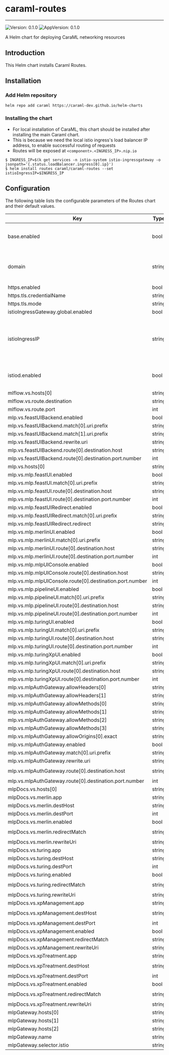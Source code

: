 # caraml-routes

---
![Version: 0.1.0](https://img.shields.io/badge/Version-0.1.0-informational?style=flat-square)
![AppVersion: 0.1.0](https://img.shields.io/badge/AppVersion-0.1.0-informational?style=flat-square)

A Helm chart for deploying CaraML networking resources

## Introduction

This Helm chart installs Caraml Routes.

## Installation

### Add Helm repository

```shell
helm repo add caraml https://caraml-dev.github.io/helm-charts
```

### Installing the chart
* For local installation of CaraML, this chart should be installed after installing the main Caraml chart.
* This is because we need the local istio ingress's load balancer IP address, to enable successful routing of requests
* Routes will be exposed at `<component>.<INGRESS_IP>.nip.io`

```shell
$ INGRESS_IP=$(k get services -n istio-system istio-ingressgateway -o jsonpath='{.status.loadBalancer.ingress[0].ip}')
$ helm install routes caraml/caraml-routes --set istioIngressIP=$INGRESS_IP
```

## Configuration

The following table lists the configurable parameters of the Routes chart and their default values.

| Key | Type | Default | Description |
|-----|------|---------|-------------|
| base.enabled | bool | `false` | Set to false if there is an existing istio deployment |
| domain | string | `"ai.golabs.io"` | Domain used to configure gateway and virtual service |
| https.enabled | bool | `true` |  |
| https.tls.credentialName | string | `"mlp-tls-cert"` |  |
| https.tls.mode | string | `"SIMPLE"` |  |
| istioIngressGateway.global.enabled | bool | `false` |  |
| istioIngressIP | string | `""` | istioIngressIP takes precedence over domain. Used for local deployment |
| istiod.enabled | bool | `false` | Set to false if there is an existing istio deployment |
| mlflow.vs.hosts[0] | string | `"mlflow"` |  |
| mlflow.vs.route.destination | string | `"merlin-mlflow"` |  |
| mlflow.vs.route.port | int | `80` |  |
| mlp.vs.feastUIBackend.enabled | bool | `true` |  |
| mlp.vs.feastUIBackend.match[0].uri.prefix | string | `"/feast/api/"` |  |
| mlp.vs.feastUIBackend.match[1].uri.prefix | string | `"/feast/api"` |  |
| mlp.vs.feastUIBackend.rewrite.uri | string | `"/api/"` |  |
| mlp.vs.feastUIBackend.route[0].destination.host | string | `"feast-ui"` |  |
| mlp.vs.feastUIBackend.route[0].destination.port.number | int | `8080` |  |
| mlp.vs.hosts[0] | string | `"console"` |  |
| mlp.vs.mlp.feastUI.enabled | bool | `true` |  |
| mlp.vs.mlp.feastUI.match[0].uri.prefix | string | `"/feast/"` |  |
| mlp.vs.mlp.feastUI.route[0].destination.host | string | `"feast-ui"` |  |
| mlp.vs.mlp.feastUI.route[0].destination.port.number | int | `8080` |  |
| mlp.vs.mlp.feastUIRedirect.enabled | bool | `true` |  |
| mlp.vs.mlp.feastUIRedirect.match[0].uri.prefix | string | `"/feast"` |  |
| mlp.vs.mlp.feastUIRedirect.redirect | string | `"/feast/"` |  |
| mlp.vs.mlp.merlinUI.enabled | bool | `true` |  |
| mlp.vs.mlp.merlinUI.match[0].uri.prefix | string | `"/merlin"` |  |
| mlp.vs.mlp.merlinUI.route[0].destination.host | string | `"merlin"` |  |
| mlp.vs.mlp.merlinUI.route[0].destination.port.number | int | `8080` |  |
| mlp.vs.mlp.mlpUIConsole.enabled | bool | `true` |  |
| mlp.vs.mlp.mlpUIConsole.route[0].destination.host | string | `"mlp"` |  |
| mlp.vs.mlp.mlpUIConsole.route[0].destination.port.number | int | `8080` |  |
| mlp.vs.mlp.pipelineUI.enabled | bool | `true` |  |
| mlp.vs.mlp.pipelineUI.match[0].uri.prefix | string | `"/pipeline"` |  |
| mlp.vs.mlp.pipelineUI.route[0].destination.host | string | `"pipeline-ui"` |  |
| mlp.vs.mlp.pipelineUI.route[0].destination.port.number | int | `8080` |  |
| mlp.vs.mlp.turingUI.enabled | bool | `true` |  |
| mlp.vs.mlp.turingUI.match[0].uri.prefix | string | `"/turing"` |  |
| mlp.vs.mlp.turingUI.route[0].destination.host | string | `"turing"` |  |
| mlp.vs.mlp.turingUI.route[0].destination.port.number | int | `8080` |  |
| mlp.vs.mlp.turingXpUI.enabled | bool | `true` |  |
| mlp.vs.mlp.turingXpUI.match[0].uri.prefix | string | `"/xp"` |  |
| mlp.vs.mlp.turingXpUI.route[0].destination.host | string | `"xp-management"` |  |
| mlp.vs.mlp.turingXpUI.route[0].destination.port.number | int | `8080` |  |
| mlp.vs.mlpAuthGateway.allowHeaders[0] | string | `"Authorization"` |  |
| mlp.vs.mlpAuthGateway.allowHeaders[1] | string | `"Content-Type"` |  |
| mlp.vs.mlpAuthGateway.allowMethods[0] | string | `"POST"` |  |
| mlp.vs.mlpAuthGateway.allowMethods[1] | string | `"GET"` |  |
| mlp.vs.mlpAuthGateway.allowMethods[2] | string | `"PUT"` |  |
| mlp.vs.mlpAuthGateway.allowMethods[3] | string | `"DELETE"` |  |
| mlp.vs.mlpAuthGateway.allowOrigins[0].exact | string | `"*"` |  |
| mlp.vs.mlpAuthGateway.enabled | bool | `true` |  |
| mlp.vs.mlpAuthGateway.match[0].uri.prefix | string | `"/api/"` |  |
| mlp.vs.mlpAuthGateway.rewrite.uri | string | `"/"` |  |
| mlp.vs.mlpAuthGateway.route[0].destination.host | string | `"mlp-authentication"` |  |
| mlp.vs.mlpAuthGateway.route[0].destination.port.number | int | `8080` |  |
| mlpDocs.vs.hosts[0] | string | `"docs"` |  |
| mlpDocs.vs.merlin.app | string | `"merlin"` |  |
| mlpDocs.vs.merlin.destHost | string | `"merlin-swagger"` |  |
| mlpDocs.vs.merlin.destPort | int | `8080` |  |
| mlpDocs.vs.merlin.enabled | bool | `true` |  |
| mlpDocs.vs.merlin.redirectMatch | string | `"/merlin/rest-api"` |  |
| mlpDocs.vs.merlin.rewriteUri | string | `"/"` |  |
| mlpDocs.vs.turing.app | string | `"turing"` |  |
| mlpDocs.vs.turing.destHost | string | `"turing"` |  |
| mlpDocs.vs.turing.destPort | int | `8080` |  |
| mlpDocs.vs.turing.enabled | bool | `true` |  |
| mlpDocs.vs.turing.redirectMatch | string | `"/turing/rest-api"` |  |
| mlpDocs.vs.turing.rewriteUri | string | `"/api-docs"` |  |
| mlpDocs.vs.xpManagement.app | string | `"xp-management"` |  |
| mlpDocs.vs.xpManagement.destHost | string | `"xp-management-swagger"` |  |
| mlpDocs.vs.xpManagement.destPort | int | `8080` |  |
| mlpDocs.vs.xpManagement.enabled | bool | `true` |  |
| mlpDocs.vs.xpManagement.redirectMatch | string | `"/xp/rest-api"` |  |
| mlpDocs.vs.xpManagement.rewriteUri | string | `"/"` |  |
| mlpDocs.vs.xpTreatment.app | string | `"xp-treatment"` |  |
| mlpDocs.vs.xpTreatment.destHost | string | `"xp-treatment-swagger"` |  |
| mlpDocs.vs.xpTreatment.destPort | int | `8080` |  |
| mlpDocs.vs.xpTreatment.enabled | bool | `true` |  |
| mlpDocs.vs.xpTreatment.redirectMatch | string | `"/xp/treatment-api"` |  |
| mlpDocs.vs.xpTreatment.rewriteUri | string | `"/"` |  |
| mlpGateway.hosts[0] | string | `"console"` |  |
| mlpGateway.hosts[1] | string | `"docs"` |  |
| mlpGateway.hosts[2] | string | `"mlflow"` |  |
| mlpGateway.name | string | `"mlp-gateway"` |  |
| mlpGateway.selector.istio | string | `"ingressgateway"` |  |
